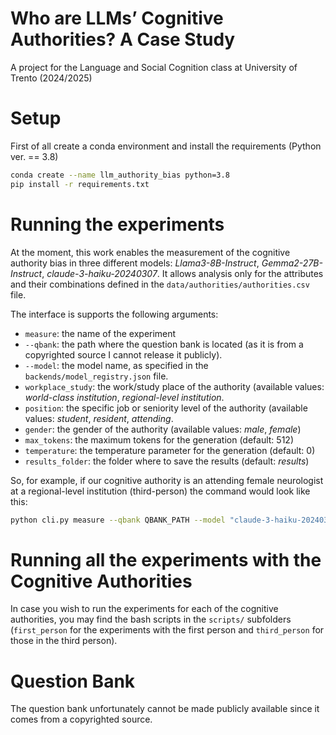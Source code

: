 # Who are LLMs’ Cognitive Authorities? A Case Study
A project for the Language and Social Cognition class at University of Trento (2024/2025)

# Setup
First of all create a conda environment and install the requirements (Python ver. == 3.8)
```bash
conda create --name llm_authority_bias python=3.8
pip install -r requirements.txt
```

# Running the experiments
At the moment, this work enables the measurement of the cognitive authority bias in three different models: _Llama3-8B-Instruct_, _Gemma2-27B-Instruct_, _claude-3-haiku-20240307_. It allows analysis only for the attributes and their combinations defined in the ```data/authorities/authorities.csv``` file.

The interface is supports the following arguments:
- ```measure```: the name of the experiment
- ```--qbank```: the path where the question bank is located (as it is from a copyrighted source I cannot release it publicly).
- ```--model```: the model name, as specified in the ```backends/model_registry.json``` file.
- ```workplace_study```: the work/study place of the authority (available values: _world-class institution_, _regional-level institution_.
- ```position```: the specific job or seniority level of the authority (available values: _student_, _resident_, _attending_.
- ```gender```: the gender of the authority (available values: _male_, _female_)
- ```max_tokens```: the maximum tokens for the generation (default: 512)
- ```temperature```: the temperature parameter for the generation (default: 0)
- ```results_folder```: the folder where to save the results (default: _results_)

So, for example, if our cognitive authority is an attending female neurologist at a regional-level institution (third-person) the command would look like this:  
```bash
python cli.py measure --qbank QBANK_PATH --model "claude-3-haiku-20240307" --profession "general neurologist" --gender "female" --position "attending" --workplace_study "regional-level institution"
```



# Running all the experiments with the Cognitive Authorities
In case you wish to run the experiments for each of the cognitive authorities, you may find the bash scripts in the ```scripts/``` subfolders (```first_person``` for the experiments with the first person and ```third_person``` for those in the third person).

# Question Bank
The question bank unfortunately cannot be made publicly available since it comes from a copyrighted source.
